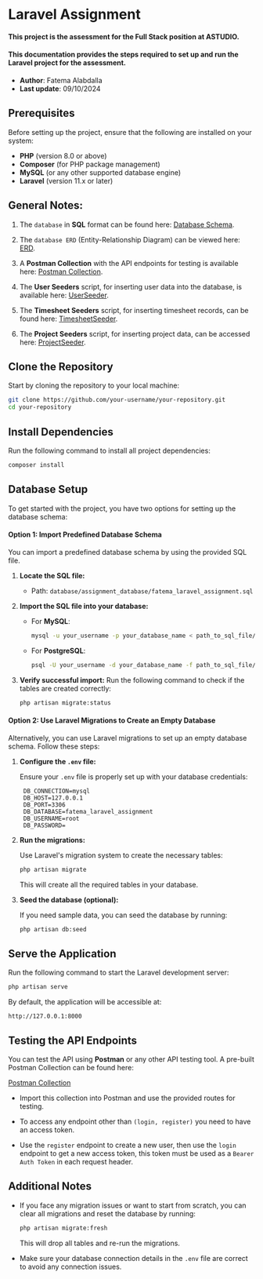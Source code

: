 # Laravel Assignment
#### This project is the assessment for the Full Stack position at ASTUDIO.
#### This documentation provides the steps required to set up and run the Laravel project for the assessment.

* **Author**: Fatema Alabdalla
* **Last update**: 09/10/2024

## Prerequisites

Before setting up the project, ensure that the following are installed on your system:

- **PHP** (version 8.0 or above)
- **Composer** (for PHP package management)
- **MySQL** (or any other supported database engine)
- **Laravel** (version 11.x or later)

## General Notes:

1. The `database` in **SQL** format can be found here: [Database Schema](database/assignment_database/fatema_laravel_assignment.sql).
   
2. The `database ERD` (Entity-Relationship Diagram) can be viewed here: [ERD](database/assignment_database/fatema_laravel_assignment.pdf).
   
3. A **Postman Collection** with the API endpoints for testing is available here: [Postman Collection](postman_collection/Assignment.postman_collection.json).

4. The **User Seeders** script, for inserting user data into the database, is available here: [UserSeeder](database/seeders/UserSeeder.php).

5. The **Timesheet Seeders** script, for inserting timesheet records, can be found here: [TimesheetSeeder](database/seeders/TimesheetSeeder.php).

6. The **Project Seeders** script, for inserting project data, can be accessed here: [ProjectSeeder](database/seeders/ProjectSeeder.php).

## Clone the Repository

Start by cloning the repository to your local machine:

```bash
git clone https://github.com/your-username/your-repository.git
cd your-repository
```

## Install Dependencies

Run the following command to install all project dependencies:

```bash
composer install
```
## Database Setup

To get started with the project, you have two options for setting up the database schema:

#### Option 1: Import Predefined Database Schema

You can import a predefined database schema by using the provided SQL file.

1. **Locate the SQL file:**
   - Path: `database/assignment_database/fatema_laravel_assignment.sql`

2. **Import the SQL file into your database:**
   
   - For **MySQL**:
     ```bash
     mysql -u your_username -p your_database_name < path_to_sql_file/fatema_laravel_assignment.sql
     ```

   - For **PostgreSQL**:
     ```bash
     psql -U your_username -d your_database_name -f path_to_sql_file/fatema_laravel_assignment.sql
     ```

3. **Verify successful import:**
   Run the following command to check if the tables are created correctly:
   ```bash
   php artisan migrate:status
   ```

#### Option 2: Use Laravel Migrations to Create an Empty Database

Alternatively, you can use Laravel migrations to set up an empty database schema. Follow these steps:

1. **Configure the `.env` file:**
   
   Ensure your `.env` file is properly set up with your database credentials:
   
   ```env
    DB_CONNECTION=mysql
    DB_HOST=127.0.0.1
    DB_PORT=3306
    DB_DATABASE=fatema_laravel_assignment
    DB_USERNAME=root
    DB_PASSWORD=
   ```

2. **Run the migrations:**

   Use Laravel's migration system to create the necessary tables:
   
   ```bash
   php artisan migrate
   ```

   This will create all the required tables in your database.

3. **Seed the database (optional):**
   
   If you need sample data, you can seed the database by running:
   
   ```bash
   php artisan db:seed
   ```

## Serve the Application

Run the following command to start the Laravel development server:

```bash
php artisan serve
```

By default, the application will be accessible at:

```
http://127.0.0.1:8000
```

## Testing the API Endpoints

You can test the API using **Postman** or any other API testing tool. A pre-built Postman Collection can be found here:

[Postman Collection](postman_collection/Assignment.postman_collection.json)

- Import this collection into Postman and use the provided routes for testing.

- To access any endpoint other than `(login, register)` you need to have an access token.
- Use the `register` endpoint to create a new user, then use the `login` endpoint to get a new access token, this token must be used as a `Bearer Auth Token` in each request header.

## Additional Notes

- If you face any migration issues or want to start from scratch, you can clear all migrations and reset the database by running:

  ```bash
  php artisan migrate:fresh
  ```

  This will drop all tables and re-run the migrations.

- Make sure your database connection details in the `.env` file are correct to avoid any connection issues.